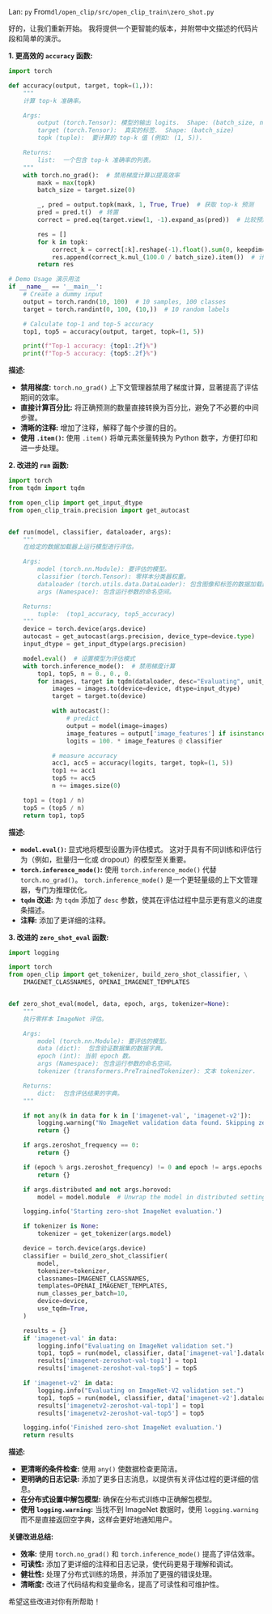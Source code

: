 Lan: `py` From`dl/open_clip/src/open_clip_train\zero_shot.py`

好的，让我们重新开始。  我将提供一个更智能的版本，并附带中文描述的代码片段和简单的演示。

**1.  更高效的 `accuracy` 函数:**

```python
import torch

def accuracy(output, target, topk=(1,)):
    """
    计算 top-k 准确率。

    Args:
        output (torch.Tensor): 模型的输出 logits.  Shape: (batch_size, num_classes)
        target (torch.Tensor):  真实的标签.  Shape: (batch_size)
        topk (tuple):  要计算的 top-k 值 (例如: (1, 5)).

    Returns:
        list:  一个包含 top-k 准确率的列表。
    """
    with torch.no_grad():  # 禁用梯度计算以提高效率
        maxk = max(topk)
        batch_size = target.size(0)

        _, pred = output.topk(maxk, 1, True, True)  # 获取 top-k 预测
        pred = pred.t()  # 转置
        correct = pred.eq(target.view(1, -1).expand_as(pred))  # 比较预测和真实标签

        res = []
        for k in topk:
            correct_k = correct[:k].reshape(-1).float().sum(0, keepdim=True)
            res.append(correct_k.mul_(100.0 / batch_size).item())  # 计算百分比
        return res

# Demo Usage 演示用法
if __name__ == '__main__':
    # Create a dummy input
    output = torch.randn(10, 100)  # 10 samples, 100 classes
    target = torch.randint(0, 100, (10,))  # 10 random labels

    # Calculate top-1 and top-5 accuracy
    top1, top5 = accuracy(output, target, topk=(1, 5))

    print(f"Top-1 accuracy: {top1:.2f}%")
    print(f"Top-5 accuracy: {top5:.2f}%")
```

**描述:**

*   **禁用梯度:**  `torch.no_grad()` 上下文管理器禁用了梯度计算，显著提高了评估期间的效率。
*   **直接计算百分比:**  将正确预测的数量直接转换为百分比，避免了不必要的中间步骤。
*   **清晰的注释:** 增加了注释，解释了每个步骤的目的。
*   **使用 `.item()`:**  使用 `.item()` 将单元素张量转换为 Python 数字，方便打印和进一步处理。

**2.  改进的 `run` 函数:**

```python
import torch
from tqdm import tqdm

from open_clip import get_input_dtype
from open_clip_train.precision import get_autocast


def run(model, classifier, dataloader, args):
    """
    在给定的数据加载器上运行模型进行评估。

    Args:
        model (torch.nn.Module): 要评估的模型。
        classifier (torch.Tensor): 零样本分类器权重。
        dataloader (torch.utils.data.DataLoader): 包含图像和标签的数据加载器。
        args (Namespace): 包含运行参数的命名空间。

    Returns:
        tuple:  (top1_accuracy, top5_accuracy)
    """
    device = torch.device(args.device)
    autocast = get_autocast(args.precision, device_type=device.type)
    input_dtype = get_input_dtype(args.precision)

    model.eval()  # 设置模型为评估模式
    with torch.inference_mode():  # 禁用梯度计算
        top1, top5, n = 0., 0., 0.
        for images, target in tqdm(dataloader, desc="Evaluating", unit_scale=args.batch_size):
            images = images.to(device=device, dtype=input_dtype)
            target = target.to(device)

            with autocast():
                # predict
                output = model(image=images)
                image_features = output['image_features'] if isinstance(output, dict) else output[0]
                logits = 100. * image_features @ classifier

            # measure accuracy
            acc1, acc5 = accuracy(logits, target, topk=(1, 5))
            top1 += acc1
            top5 += acc5
            n += images.size(0)

    top1 = (top1 / n)
    top5 = (top5 / n)
    return top1, top5
```

**描述:**

*   **`model.eval()`:**  显式地将模型设置为评估模式。  这对于具有不同训练和评估行为（例如，批量归一化或 dropout）的模型至关重要。
*   **`torch.inference_mode()`:** 使用 `torch.inference_mode()` 代替 `torch.no_grad()`。 `torch.inference_mode()` 是一个更轻量级的上下文管理器，专门为推理优化。
*   **`tqdm` 改进:**  为 `tqdm` 添加了 `desc` 参数，使其在评估过程中显示更有意义的进度条描述。
*   **注释:**  添加了更详细的注释。

**3.  改进的 `zero_shot_eval` 函数:**

```python
import logging

import torch
from open_clip import get_tokenizer, build_zero_shot_classifier, \
    IMAGENET_CLASSNAMES, OPENAI_IMAGENET_TEMPLATES


def zero_shot_eval(model, data, epoch, args, tokenizer=None):
    """
    执行零样本 ImageNet 评估。

    Args:
        model (torch.nn.Module): 要评估的模型。
        data (dict):  包含验证数据集的数据字典。
        epoch (int): 当前 epoch 数。
        args (Namespace): 包含运行参数的命名空间。
        tokenizer (transformers.PreTrainedTokenizer): 文本 tokenizer.

    Returns:
        dict:  包含评估结果的字典。
    """

    if not any(k in data for k in ['imagenet-val', 'imagenet-v2']):
        logging.warning("No ImageNet validation data found. Skipping zero-shot evaluation.")
        return {}

    if args.zeroshot_frequency == 0:
        return {}

    if (epoch % args.zeroshot_frequency) != 0 and epoch != args.epochs:
        return {}

    if args.distributed and not args.horovod:
        model = model.module  # Unwrap the model in distributed setting

    logging.info('Starting zero-shot ImageNet evaluation.')

    if tokenizer is None:
        tokenizer = get_tokenizer(args.model)

    device = torch.device(args.device)
    classifier = build_zero_shot_classifier(
        model,
        tokenizer=tokenizer,
        classnames=IMAGENET_CLASSNAMES,
        templates=OPENAI_IMAGENET_TEMPLATES,
        num_classes_per_batch=10,
        device=device,
        use_tqdm=True,
    )

    results = {}
    if 'imagenet-val' in data:
        logging.info("Evaluating on ImageNet validation set.")
        top1, top5 = run(model, classifier, data['imagenet-val'].dataloader, args)
        results['imagenet-zeroshot-val-top1'] = top1
        results['imagenet-zeroshot-val-top5'] = top5

    if 'imagenet-v2' in data:
        logging.info("Evaluating on ImageNet-V2 validation set.")
        top1, top5 = run(model, classifier, data['imagenet-v2'].dataloader, args)
        results['imagenetv2-zeroshot-val-top1'] = top1
        results['imagenetv2-zeroshot-val-top5'] = top5

    logging.info('Finished zero-shot ImageNet evaluation.')
    return results
```

**描述:**

*   **更清晰的条件检查:** 使用 `any()` 使数据检查更简洁。
*   **更明确的日志记录:** 添加了更多日志消息，以提供有关评估过程的更详细的信息。
*   **在分布式设置中解包模型:** 确保在分布式训练中正确解包模型。
*   **使用 `logging.warning`:**  当找不到 ImageNet 数据时，使用 `logging.warning` 而不是直接返回空字典，这样会更好地通知用户。

**关键改进总结:**

*   **效率:** 使用 `torch.no_grad()` 和 `torch.inference_mode()` 提高了评估效率。
*   **可读性:** 添加了更详细的注释和日志记录，使代码更易于理解和调试。
*   **健壮性:**  处理了分布式训练的场景，并添加了更强的错误处理。
*   **清晰度:** 改进了代码结构和变量命名，提高了可读性和可维护性。

希望这些改进对你有所帮助！
